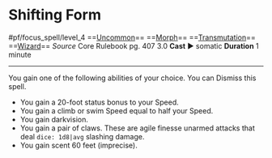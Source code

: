 # Shifting Form
#pf/focus_spell/level_4
==[Uncommon](../../../Traits/Uncommon.md)== ==[Morph](../../../Traits/Morph.md)== ==[Transmutation](../../../Traits/Transmutation.md)== ==[Wizard](../../../Traits/Wizard.md)==
*Source* Core Rulebook pg. 407 3.0
**Cast** ► somatic
**Duration** 1 minute

---
You gain one of the following abilities of your choice. You can Dismiss this spell.
- You gain a 20-foot status bonus to your Speed.
- You gain a climb or swim Speed equal to half your Speed.
- You gain darkvision.
- You gain a pair of claws. These are agile finesse unarmed attacks that deal `dice: 1d8|avg` slashing damage.
- You gain scent 60 feet (imprecise).